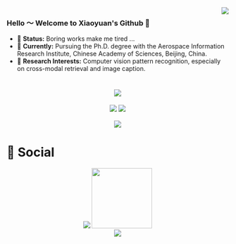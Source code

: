 <img align="right" src="https://github-readme-stats.vercel.app/api?username=xiaoyuan1996&show_icons=true&icon_color=CE1D2D&text_color=718096&bg_color=ffffff&hide_title=true" />

### Hello ～ Welcome to Xiaoyuan's Github 👋

- 💬 **Status:** Boring works make me tired ...
- 🔭 **Currently:** Pursuing the Ph.D. degree with the Aerospace Information Research Institute, Chinese Academy of Sciences, Beijing, China.  
- 🤔 **Research Interests:** Computer vision  pattern recognition, especially on cross-modal retrieval and image caption.

 
<!-- 动态打字效果 -->
<h1 align="center">
  <a href="https://sunguoqi.com/">
    <img src="https://readme-typing-svg.herokuapp.com/?lines=console.log(%22Hello%2C%20World!%22);小袁同学祝您今天愉快!&center=true&size=27">
  </a>
</h1>

<!-- 敲代码的图片 -->
<div align="center" >
 <img order-radius="100px" src="https://cdn.jsdelivr.net/gh/sun0225SUN/photos/images/202108300019556.gif"/>
   <a href="https://blog.csdn.net/Governer"><img src="https://stats.justsong.cn/api/csdn?id=Governer"/></a>
</div>
<br>

<!-- GitHub Activity Graph -->
<div align="center"><img src="https://activity-graph.herokuapp.com/graph?username=xiaoyuan1996&theme=xcode" /></div>


# 🤝 Social

<!-- BiliBili和CSDN数据 -->
<div align="center">
   <img src="https://github-readme-streak-stats.herokuapp.com/?user=xiaoyuan1996&theme=white&hide_border=true" />

   <img height="137px" src="https://github-readme-stats.vercel.app/api/top-langs/?username=xiaoyuan1996&hide_title=true&hide_border=true&layout=compact&langs_count=6&text_color=000&icon_color=fff&bg_color=0,52fa5a,4dfcff,c64dff&theme=graywhite" />
</div>

<!-- 贪吃蛇代码贡献图 -->
<div align="center"><img src="https://cdn.jsdelivr.net/gh/sun0225SUN/sun0225SUN/assets/github-contribution-grid-snake.svg" /></div>

